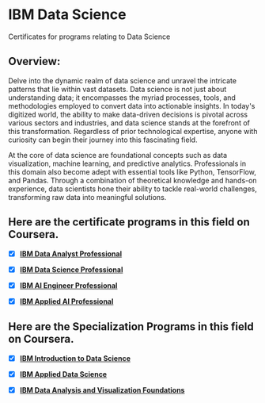 # IBM Data Science
Certificates for programs relating to Data Science

## Overview:
Delve into the dynamic realm of data science and unravel the intricate patterns that lie within vast datasets. Data science is not just about understanding data; it encompasses the myriad processes, tools, and methodologies employed to convert data into actionable insights. In today's digitized world, the ability to make data-driven decisions is pivotal across various sectors and industries, and data science stands at the forefront of this transformation. Regardless of prior technological expertise, anyone with curiosity can begin their journey into this fascinating field.

At the core of data science are foundational concepts such as data visualization, machine learning, and predictive analytics. Professionals in this domain also become adept with essential tools like Python, TensorFlow, and Pandas. Through a combination of theoretical knowledge and hands-on experience, data scientists hone their ability to tackle real-world challenges, transforming raw data into meaningful solutions.

## Here are the certificate programs in this field on Coursera.

- [x] [__IBM Data Analyst Professional__](https://github.com/James-E-Porter/IBM_Data_Science/blob/43dca40451f2824cbbbb22c11554052bf6e86c61/IBM_Data_Analyst_Professional/README.md)

- [x] [__IBM Data Science Professional__](https://github.com/James-E-Porter/IBM_Data_Science/blob/43dca40451f2824cbbbb22c11554052bf6e86c61/IBM_Data_Science_Professional/README.md)

- [x] [__IBM AI Engineer Professional__](https://github.com/James-E-Porter/IBM_Data_Science/tree/679a6325ba911fd3820c0061062010a393e05a76/IBM_AI_Engineer_Professional/README.md)

- [x] [__IBM Applied AI Professional__](https://github.com/James-E-Porter/IBM_Data_Science/blob/9b9dd4b4b14d5bd2aee5fb304d3caebcf3b72a89/IBM_Applied_AI_Professional/README.md)

      
## Here are the Specialization Programs in this field on Coursera.

- [x] [__IBM Introduction to Data Science__](https://github.com/James-E-Porter/IBM_Data_Science/blob/43dca40451f2824cbbbb22c11554052bf6e86c61/IBM_Intro_to_Data_Science/README.md)


- [x] [__IBM Applied Data Science__](https://github.com/James-E-Porter/IBM_Data_Science/blob/43dca40451f2824cbbbb22c11554052bf6e86c61/IBM_Applied_Data_Science/README.md)


- [x] [__IBM Data Analysis and Visualization Foundations__](https://github.com/James-E-https://github.com/James-E-Porter/IBM_Data_Science/blob/b229784661138e2d937e5fe301c66ee1529dbed3/IBM_Data_Analysis_Visualization_Foundations/readme.md)

